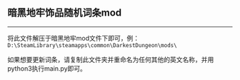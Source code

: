 ## 暗黑地牢饰品随机词条mod
---

将此文件解压于暗黑地牢mod文件下即可，例：
` D:\SteamLibrary\steamapps\common\DarkestDungeon\mods\ `

如果想要更新词条，请复制此文件夹并重命名为任何其他的英文名称，并用python3执行main.py即可。